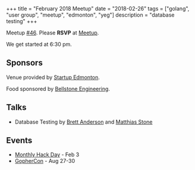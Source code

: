 +++
title = "February 2018 Meetup"
date = "2018-02-26"
tags = ["golang", "user group", "meetup", "edmonton", "yeg"]
description = "database testing"
+++

Meetup [#46](https://github.com/edmontongo/presentations/issues/77). Please **RSVP** at [Meetup](https://www.meetup.com/startupedmonton/events/ddzwmnyxdbjc/).

We get started at 6:30 pm.

## Sponsors

Venue provided by [Startup Edmonton](http://www.startupedmonton.com/).

Food sponsored by [Bellstone Engineering](https://bellstone.ca/). 

## Talks

* Database Testing by [Brett Anderson](https://github.com/Brett-A-T-Anderson) and [Matthias Stone](https://github.com/matthias-stone)

## Events

* [Monthly Hack Day](https://www.meetup.com/startupedmonton/events/qvnfrlyxdbfb/) - Feb 3
* [GopherCon](https://www.gophercon.com/) - Aug 27-30
